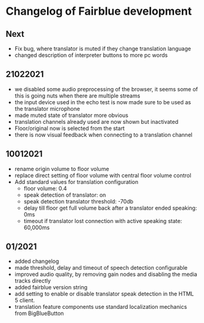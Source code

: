 # Changelog of Fairblue development
## Next
* Fix bug, where translator is muted if they change translation language
* changed description of interpreter buttons to more pc words
## 21022021
* we disabled some audio preprocessing of the browser, it seems some of this is going nuts when there are multiple streams
* the input device used in the echo test is now made sure to be used as the translator microphone
* made muted state of translator more obvious
* translation channels already used are now shown but inactivated
* Floor/original now is selected from the start
* there is now visual feedback when connecting to a translation channel

## 10012021
* rename origin volume to floor volume
* replace direct setting of floor volume with central floor volume control
* Add standard values for translation configuration
  * floor volume: 0.4
  * speak detection of translator: on
  * speak detection translator threshold: -70db
  * delay till floor get full volume back after a translator ended speaking: 0ms
  * timeout if translator lost connection with active speaking state: 60,000ms
## 01/2021
* added changelog
* made threshold, delay and timeout of speech detection configurable   
* improved audio quality, by removing gain nodes and disabling the media tracks directly
* added fairblue version string
* add setting to enable or disable translator speak detection in the HTML 5 client.
* translation feature components use standard localization mechanics from BigBlueButton
